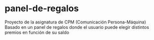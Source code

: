 # panel-de-regalos
Proyecto de la asignatura de CPM (Comunicación Persona-Máquina)
Basado en un panel de regalos donde el usuario puede elegir distintos premios en función de su saldo
